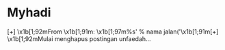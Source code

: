 # Myhadi
[+] \x1b[1;92mFrom \x1b[1;91m: \x1b[1;97m%s' % nama jalan('\x1b[1;91m[+] \x1b[1;92mMulai menghapus postingan unfaedah…
